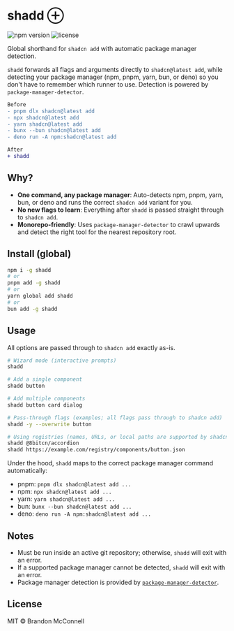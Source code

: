 # shadd ⊕

![npm version](https://img.shields.io/npm/v/shadd?color=informational) <!-- ![npm downloads](https://img.shields.io/npm/dm/shadd) --> ![license](https://img.shields.io/badge/license-MIT-green)

Global shorthand for `shadcn add` with automatic package manager detection.

`shadd` forwards all flags and arguments directly to `shadcn@latest add`, while detecting your package manager (npm, pnpm, yarn, bun, or deno) so you don't have to remember which runner to use. Detection is powered by `package-manager-detector`.

```diff
Before
- pnpm dlx shadcn@latest add
- npx shadcn@latest add
- yarn shadcn@latest add
- bunx --bun shadcn@latest add
- deno run -A npm:shadcn@latest add

After
+ shadd
```

## Why?

- **One command, any package manager**: Auto-detects npm, pnpm, yarn, bun, or deno and runs the correct `shadcn add` variant for you.
- **No new flags to learn**: Everything after `shadd` is passed straight through to `shadcn add`.
- **Monorepo-friendly**: Uses `package-manager-detector` to crawl upwards and detect the right tool for the nearest repository root.

## Install (global)

```bash
npm i -g shadd
# or
pnpm add -g shadd
# or
yarn global add shadd
# or
bun add -g shadd
```

## Usage

All options are passed through to `shadcn add` exactly as-is.

```bash
# Wizard mode (interactive prompts)
shadd

# Add a single component
shadd button

# Add multiple components
shadd button card dialog

# Pass-through flags (examples; all flags pass through to shadcn add)
shadd -y --overwrite button

# Using registries (names, URLs, or local paths are supported by shadcn)
shadd @8bitcn/accordion
shadd https://example.com/registry/components/button.json
```

Under the hood, `shadd` maps to the correct package manager command automatically:

- pnpm: `pnpm dlx shadcn@latest add ...`
- npm: `npx shadcn@latest add ...`
- yarn: `yarn shadcn@latest add ...`
- bun: `bunx --bun shadcn@latest add ...`
- deno: `deno run -A npm:shadcn@latest add ...`

## Notes

- Must be run inside an active git repository; otherwise, `shadd` will exit with an error.
- If a supported package manager cannot be detected, `shadd` will exit with an error.
- Package manager detection is provided by [`package-manager-detector`](https://github.com/antfu-collective/package-manager-detector).

## License

MIT © Brandon McConnell
